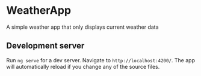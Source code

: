 # WeatherApp

A simple weather app that only displays current weather data

## Development server

Run `ng serve` for a dev server. Navigate to `http://localhost:4200/`. The app will automatically reload if you change any of the source files.
